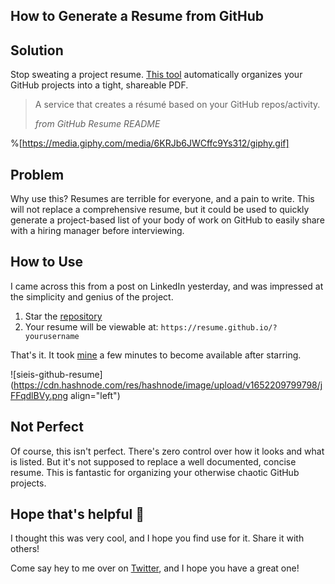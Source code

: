 ## How to Generate a Resume from GitHub

## Solution

Stop sweating a project resume. [This tool](https://github.com/resume/resume.github.com) automatically organizes your GitHub projects into a tight, shareable PDF. 

> A service that creates a résumé based on your GitHub repos/activity.
>
> <cite>from GitHub Resume README</cite>

%[https://media.giphy.com/media/6KRJb6JWCffc9Ys312/giphy.gif]

## Problem

Why use this? Resumes are terrible for everyone, and a pain to write. This will not replace a comprehensive resume, but it could be used to quickly generate a project-based list of your body of work on GitHub to easily share with a hiring manager before interviewing.

## How to Use

I came across this from a post on LinkedIn yesterday, and was impressed at the simplicity and genius of the project.

1. Star the [repository](https://github.com/resume/resume.github.com)
2. Your resume will be viewable at: `https://resume.github.io/?yourusername`

That's it. It took [mine](https://resume.github.io/?sieis) a few minutes to become available after starring.

![sieis-github-resume](https://cdn.hashnode.com/res/hashnode/image/upload/v1652209799798/jFFqdlBVy.png align="left")

## Not Perfect

Of course, this isn't perfect. There's zero control over how it looks and what is listed. But it's not supposed to replace a well documented, concise resume. This is fantastic for organizing your otherwise chaotic GitHub projects.

## Hope that's helpful 👋

I thought this was very cool, and I hope you find use for it. Share it with others!

Come say hey to me over on [Twitter](https://twitter.com/EamonnCottrell), and I hope you have a great one!